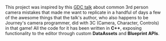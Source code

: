 This project was inspired by this [GDC talk](https://www.youtube.com/watch?v=C7307qRmlMI) about common 3rd person camera mistakes that made me want to replicate in a handful of days a few of the awesome things that the talk's author, who also happens to be Journey's camera programmer, did with 3C (Camera, Character, Controls) in that game! All the code for it has been written in **C++**, exposing functionality to the editor through custom **DataAssets** and **Blueprint APIs**.
